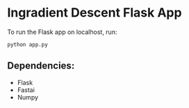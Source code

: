# Ingradient Descent Flask App

To run the Flask app on localhost, run:

`python app.py`


## Dependencies:

- Flask
- Fastai
- Numpy

